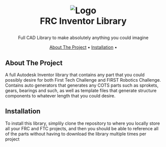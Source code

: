 <h1>
    <p align="center">
        <img src="https://github.com/user-attachments/assets/dcb2c46e-1e2c-4157-9433-f439d3056a17" alt="Logo">
        <br>FRC Inventor Library
    </h1>
<p align="center">Full CAD Library to make absolutely anything you could imagine <br /> </p>
</p>

<p align="center">
  <a href="#about-the-project">About The Project</a> •
  <a href="#installation">Installation</a> •
</p>  

## About The Project
A full Autodesk Inventor library that contains any part that you could possibly desire for both First Tech Challenge and FIRST Robotics
Challenge. Contains auto generators that generates any COTS parts such as sprokets, gears, bearings and such, as well as template files that 
generate structure components to whatever length that you could desire.

## Installation
To install this library, simplily clone the repository to where you locally store all your FRC and FTC projects, and then you should be able to reference
all of the parts without having to download the library multiple times per project